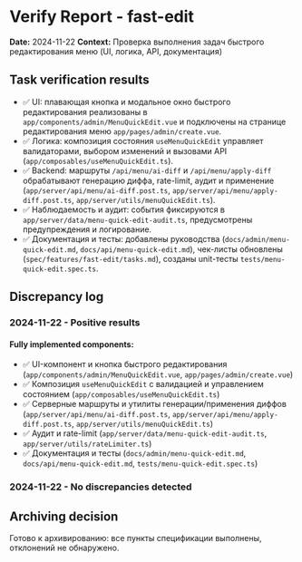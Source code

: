 <!-- SAVE_AS: spec/features/fast-edit/verify-report.md -->
# Verify Report - fast-edit

**Date:** 2024-11-22
**Context:** Проверка выполнения задач быстрого редактирования меню (UI, логика, API, документация)

## Task verification results

- ✅ UI: плавающая кнопка и модальное окно быстрого редактирования реализованы в `app/components/admin/MenuQuickEdit.vue` и подключены на странице редактирования меню `app/pages/admin/create.vue`.
- ✅ Логика: композиция состояния `useMenuQuickEdit` управляет валидаторами, выбором изменений и вызовами API (`app/composables/useMenuQuickEdit.ts`).
- ✅ Backend: маршруты `/api/menu/ai-diff` и `/api/menu/apply-diff` обрабатывают генерацию диффа, rate-limit, аудит и применение (`app/server/api/menu/ai-diff.post.ts`, `app/server/api/menu/apply-diff.post.ts`, `app/server/utils/menuQuickEdit.ts`).
- ✅ Наблюдаемость и аудит: события фиксируются в `app/server/data/menu-quick-edit-audit.ts`, предусмотрены предупреждения и логирование.
- ✅ Документация и тесты: добавлены руководства (`docs/admin/menu-quick-edit.md`, `docs/api/menu-quick-edit.md`), чек-листы обновлены (`spec/features/fast-edit/tasks.md`), созданы unit-тесты `tests/menu-quick-edit.spec.ts`.

## Discrepancy log

### 2024-11-22 - Positive results

#### Fully implemented components:

- ✅ UI-компонент и кнопка быстрого редактирования (`app/components/admin/MenuQuickEdit.vue`, `app/pages/admin/create.vue`)
- ✅ Композиция `useMenuQuickEdit` с валидацией и управлением состоянием (`app/composables/useMenuQuickEdit.ts`)
- ✅ Серверные маршруты и утилиты генерации/применения диффов (`app/server/api/menu/ai-diff.post.ts`, `app/server/api/menu/apply-diff.post.ts`, `app/server/utils/menuQuickEdit.ts`)
- ✅ Аудит и rate-limit (`app/server/data/menu-quick-edit-audit.ts`, `app/server/utils/rateLimiter.ts`)
- ✅ Документация и тесты (`docs/admin/menu-quick-edit.md`, `docs/api/menu-quick-edit.md`, `tests/menu-quick-edit.spec.ts`)

### 2024-11-22 - No discrepancies detected

## Archiving decision

Готово к архивированию: все пункты спецификации выполнены, отклонений не обнаружено.
